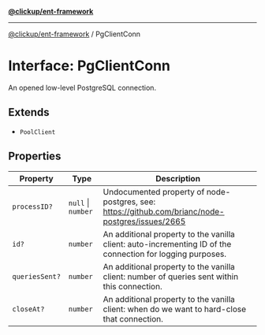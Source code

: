 [**@clickup/ent-framework**](../README.md)

***

[@clickup/ent-framework](../globals.md) / PgClientConn

# Interface: PgClientConn

An opened low-level PostgreSQL connection.

## Extends

- `PoolClient`

## Properties

| Property | Type | Description |
| ------ | ------ | ------ |
| `processID?` | `null` \| `number` | Undocumented property of node-postgres, see: https://github.com/brianc/node-postgres/issues/2665 |
| `id?` | `number` | An additional property to the vanilla client: auto-incrementing ID of the connection for logging purposes. |
| `queriesSent?` | `number` | An additional property to the vanilla client: number of queries sent within this connection. |
| `closeAt?` | `number` | An additional property to the vanilla client: when do we want to hard-close that connection. |
